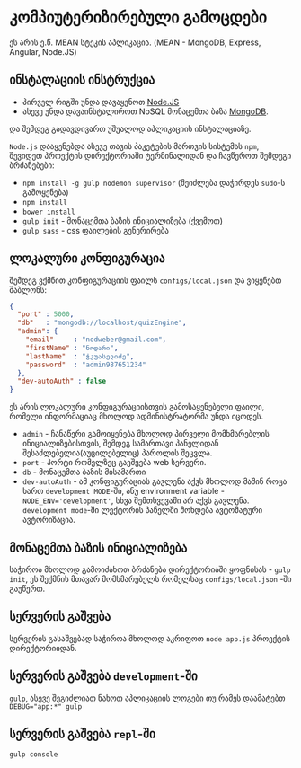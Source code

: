 კომპიუტერიზირებული გამოცდები
=====

ეს არის ე.წ. MEAN სტეკის აპლიკაცია.
(MEAN - MongoDB, Express, Angular, Node.JS)


ინსტალაციის ინსტრუქცია
----

+ პირველ რიგში უნდა დავაყენოთ [Node.JS](http://nodejs.org/download/)
+ ასევე უნდა დავაინსტალიროთ NoSQL მონაცემთა ბაზა [MongoDB](http://www.mongodb.org/downloads).

და შემდეგ გადავდივართ უშუალოდ აპლიკაციის ინსტალაციაზე.

`Node.js` დააყენებდა ასევე თავის პაკეტების მართვის სისტემას `npm`, შევიდეთ პროექტის დირექტორიაში ტერმინალიდან და ჩავწეროთ შემდეგი ბრძანებები:
  
  + `npm install -g gulp nodemon supervisor` (შეიძლება დაჭირდეს `sudo`-ს გამოყენება)
  + `npm install`
  + `bower install`
  + `gulp init` - მონაცემთა ბაზის ინიციალიზება (ქვემოთ)
  + `gulp sass` - css ფაილების გენერირება

ლოკალური კონფიგურაცია
----

შემდეგ ვქმნით კონფიგურაციის ფაილს `configs/local.json` და ვიყენებთ შაბლონს:

```json
{
  "port" : 5000,
  "db"   : "mongodb://localhost/quizEngine",
  "admin": {
    "email"     : "nodweber@gmail.com",
    "firstName" : "ნოდარი",
    "lastName"  : "ჭკუასელიძე",
    "password"  : "admin987651234"
  },
  "dev-autoAuth" : false
}
```
ეს არის ლოკალური კონფიგურაციისთვის გამოსაყენებელი ფაილი, რომელი ინფორმაციაც მხოლოდ ადმინისტრატორმა უნდა იცოდეს.

+ `admin` - ჩანაწერი გამოიყენება მხოლოდ პირველი მომხმარებლის ინიციალიზებისთვის, შემდეგ სამართავი პანელიდან შესაძლებელია(აუცილებელიც) პაროლის შეცვლა.
+ `port` - პორტი რომელზეც გაეშვება web სერვერი.
+ `db` - მონაცემთა ბაზის მისამართი
+ `dev-autoAuth` - ამ კონფიგურაციას გავლენა აქვს მხოლოდ მაშინ როცა ხართ `development MODE`-ში, ანუ environment variable - `NODE_ENV='development'`, სხვა შემთხვევაში არ აქვს გავლენა. `development mode`-ში ლექტორის პანელში მოხდება ავტომატური ავტორიზაცია.

მონაცემთა ბაზის ინიციალიზება
---
საჭიროა მხოლოდ გამოიძახოთ ბრძანება დირექტორიაში ყოფნისას - `gulp init`, ეს შექმნის მთავარ მომხმარებელს რომელსაც `configs/local.json` -ში გაუწერთ.

სერვერის გაშვება
---
სერვერის გასაშვებად საჭიროა მხოლოდ აკრიფოთ `node app.js` პროექტის დირექტორიიდან.

სერვერის გაშვება `development`-ში
---
`gulp`, ასევე შეგიძლიათ ნახოთ აპლიკაციის ლოგები თუ რამეს დაამატებთ `DEBUG="app:*" gulp`
 
 
სერვერის გაშვება `repl`-ში
---
`gulp console` 
